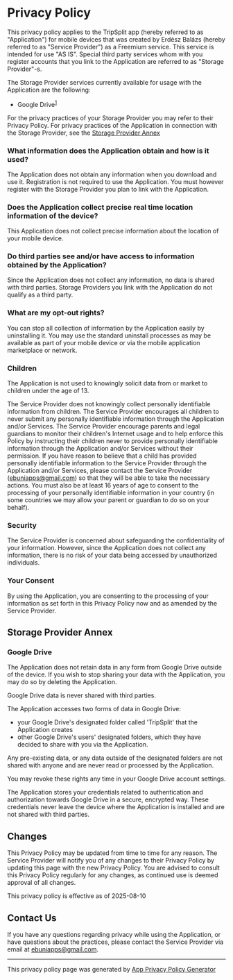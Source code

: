 # Privacy Policy

This privacy policy applies to the TripSplit app (hereby referred to as "Application") for mobile devices that was created by Erdész Balázs (hereby referred to as "Service Provider") as a Freemium service. This service is intended for use "AS IS". Special third party services whom with you register accounts that you link to the Application are referred to as "Storage Provider"-s. 

The Storage Provider services currently available for usage with the Application are the following: 
- Google Drive<sup>[1](#google-drive)</sup>

For the privacy practices of your Storage Provider you may refer to their Privacy Policy. For privacy practices of the Application in connection with the Storage Provider, see the [Storage Provider Annex](#storage-provider-annex)

### What information does the Application obtain and how is it used?

The Application does not obtain any information when you download and use it. Registration is not required to use the Application. You must however register with the Storage Provider you plan to link with the Application.

### Does the Application collect precise real time location information of the device?

This Application does not collect precise information about the location of your mobile device.

### Do third parties see and/or have access to information obtained by the Application?

Since the Application does not collect any information, no data is shared with third parties. Storage Providers you link with the Application do not qualify as a third party.

### What are my opt-out rights?

You can stop all collection of information by the Application easily by uninstalling it. You may use the standard uninstall processes as may be available as part of your mobile device or via the mobile application marketplace or network.

### Children

The Application is not used to knowingly solicit data from or market to children under the age of 13.

The Service Provider does not knowingly collect personally identifiable information from children. The Service Provider encourages all children to never submit any personally identifiable information through the Application and/or Services. The Service Provider encourage parents and legal guardians to monitor their children's Internet usage and to help enforce this Policy by instructing their children never to provide personally identifiable information through the Application and/or Services without their permission. If you have reason to believe that a child has provided personally identifiable information to the Service Provider through the Application and/or Services, please contact the Service Provider (ebuniapps@gmail.com) so that they will be able to take the necessary actions. You must also be at least 16 years of age to consent to the processing of your personally identifiable information in your country (in some countries we may allow your parent or guardian to do so on your behalf).

### Security

The Service Provider is concerned about safeguarding the confidentiality of your information. However, since the Application does not collect any information, there is no risk of your data being accessed by unauthorized individuals.

### Your Consent

By using the Application, you are consenting to the processing of your information as set forth in this Privacy Policy now and as amended by the Service Provider.

## Storage Provider Annex

### Google Drive

The Application does not retain data in any form from Google Drive outside of the device. If you wish to stop sharing your data with the Application, you may do so by deleting the Application.

Google Drive data is never shared with third parties.

The Application accesses two forms of data in Google Drive:
- your Google Drive's designated folder called 'TripSplit' that the Application creates
- other Google Drive's users' designated folders, which they have decided to share with you via the Application.

Any pre-existing data, or any data outside of the designated folders are not shared with anyone and are never read or processed by the Application.

You may revoke these rights any time in your Google Drive account settings.

The Application stores your credentials related to authentication and authorization towards Google Drive in a secure, encrypted way. These credentials never leave the device where the Application is installed and are not shared with third parties.

## Changes

This Privacy Policy may be updated from time to time for any reason. The Service Provider will notify you of any changes to their Privacy Policy by updating this page with the new Privacy Policy. You are advised to consult this Privacy Policy regularly for any changes, as continued use is deemed approval of all changes.

This privacy policy is effective as of 2025-08-10

## Contact Us

If you have any questions regarding privacy while using the Application, or have questions about the practices, please contact the Service Provider via email at ebuniapps@gmail.com.

* * *

This privacy policy page was generated by [App Privacy Policy Generator](https://app-privacy-policy-generator.nisrulz.com/)
